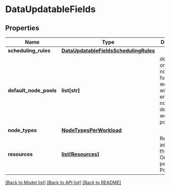 # DataUpdatableFields

## Properties
Name | Type | Description | Notes
------------ | ------------- | ------------- | -------------
**scheduling_rules** | [**DataUpdatableFieldsSchedulingRules**](DataUpdatableFieldsSchedulingRules.md) |  | [optional] 
**default_node_pools** | **list[str]** | default order of node pools for workloads. will be enforced if no list is defined in workload policy | [optional] 
**node_types** | [**NodeTypesPerWorkload**](NodeTypesPerWorkload.md) |  | [optional] 
**resources** | [**list[Resources]**](Resources.md) | Resources assigned to this Organization per Node Pool | [optional] 

[[Back to Model list]](../README.md#documentation-for-models) [[Back to API list]](../README.md#documentation-for-api-endpoints) [[Back to README]](../README.md)

